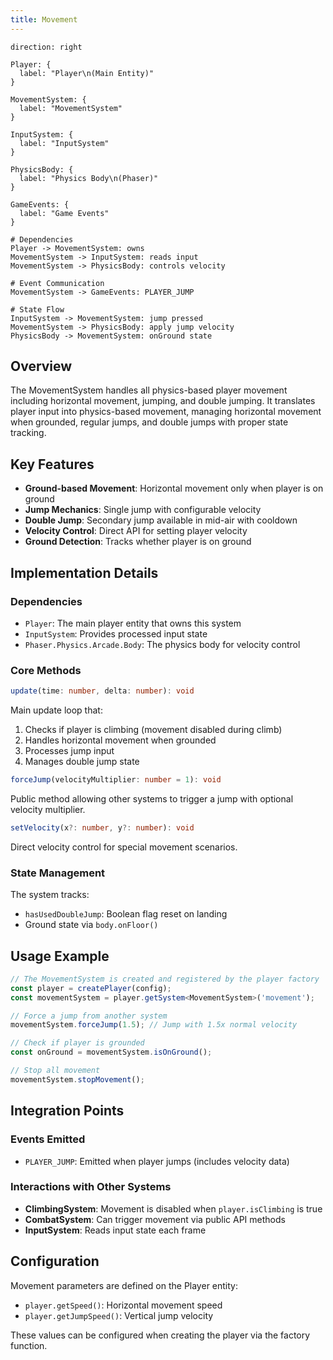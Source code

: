 ```yaml
---
title: Movement
---
```


```d2
direction: right

Player: {
  label: "Player\n(Main Entity)"
}

MovementSystem: {
  label: "MovementSystem"
}

InputSystem: {
  label: "InputSystem"
}

PhysicsBody: {
  label: "Physics Body\n(Phaser)"
}

GameEvents: {
  label: "Game Events"
}

# Dependencies
Player -> MovementSystem: owns
MovementSystem -> InputSystem: reads input
MovementSystem -> PhysicsBody: controls velocity

# Event Communication
MovementSystem -> GameEvents: PLAYER_JUMP

# State Flow
InputSystem -> MovementSystem: jump pressed
MovementSystem -> PhysicsBody: apply jump velocity
PhysicsBody -> MovementSystem: onGround state
```

## Overview

The MovementSystem handles all physics-based player movement including horizontal movement, jumping, and double jumping. It translates player input into physics-based movement, managing horizontal movement when grounded, regular jumps, and double jumps with proper state tracking.

## Key Features

- **Ground-based Movement**: Horizontal movement only when player is on ground
- **Jump Mechanics**: Single jump with configurable velocity
- **Double Jump**: Secondary jump available in mid-air with cooldown
- **Velocity Control**: Direct API for setting player velocity
- **Ground Detection**: Tracks whether player is on ground

## Implementation Details

### Dependencies
- `Player`: The main player entity that owns this system
- `InputSystem`: Provides processed input state
- `Phaser.Physics.Arcade.Body`: The physics body for velocity control

### Core Methods

```typescript
update(time: number, delta: number): void
```
Main update loop that:
1. Checks if player is climbing (movement disabled during climb)
2. Handles horizontal movement when grounded
3. Processes jump input
4. Manages double jump state

```typescript
forceJump(velocityMultiplier: number = 1): void
```
Public method allowing other systems to trigger a jump with optional velocity multiplier.

```typescript
setVelocity(x?: number, y?: number): void
```
Direct velocity control for special movement scenarios.

### State Management

The system tracks:
- `hasUsedDoubleJump`: Boolean flag reset on landing
- Ground state via `body.onFloor()`

## Usage Example

```typescript
// The MovementSystem is created and registered by the player factory
const player = createPlayer(config);
const movementSystem = player.getSystem<MovementSystem>('movement');

// Force a jump from another system
movementSystem.forceJump(1.5); // Jump with 1.5x normal velocity

// Check if player is grounded
const onGround = movementSystem.isOnGround();

// Stop all movement
movementSystem.stopMovement();
```

## Integration Points

### Events Emitted
- `PLAYER_JUMP`: Emitted when player jumps (includes velocity data)

### Interactions with Other Systems
- **ClimbingSystem**: Movement is disabled when `player.isClimbing` is true
- **CombatSystem**: Can trigger movement via public API methods
- **InputSystem**: Reads input state each frame

## Configuration

Movement parameters are defined on the Player entity:
- `player.getSpeed()`: Horizontal movement speed
- `player.getJumpSpeed()`: Vertical jump velocity

These values can be configured when creating the player via the factory function.